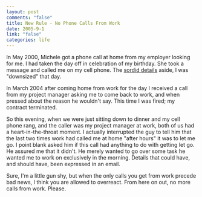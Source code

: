 ```yaml
--- 
layout: post
comments: "false"
title: New Rule - No Phone Calls From Work
date: 2005-9-1
link: "false"
categories: life
---
```

In May 2000, Michele got a phone call at home from my employer looking for me. I had taken the day off in celebration of my birthday. She took a message and called me on my cell phone. The <a href="http://www.zanshin.net/blogs/000125.html" title="Today I Lost My Job">sordid details</a> aside, I was "downsized" that day.

In March 2004 after coming home from work for the day I received a call from my project manager asking me to come back to work, and when pressed about the reason he wouldn't say. This time I was fired; my contract terminated.

So this evening, when we were just sitting down to dinner and my cell phone rang, and the caller was my project manager at work, both of us had a heart-in-the-throat moment. I actually interrupted the guy to tell him that the last two times work had called me at home "after hours" it was to let me go. I point blank asked him if this call had anything to do with getting let go. He assured me that it didn't. He merely wanted to go over some task he wanted me to work on exclusively in the morning. Details that could have, and should have, been expressed in an email.

Sure, I'm a little gun shy, but when the only calls you get from work precede bad news, I think you are allowed to overreact. From here on out, no more calls from work. Please.
